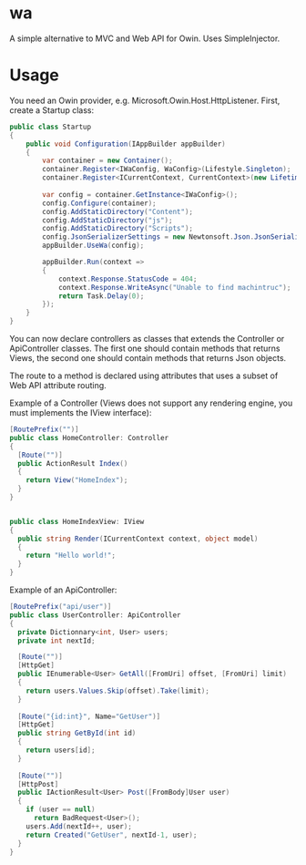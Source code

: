 wa
==
A simple alternative to MVC and Web API for Owin. Uses SimpleInjector.

# Usage

You need an Owin provider, e.g. Microsoft.Owin.Host.HttpListener. First, create a Startup class:
```C#
public class Startup
{
    public void Configuration(IAppBuilder appBuilder)
    {
        var container = new Container();
        container.Register<IWaConfig, WaConfig>(Lifestyle.Singleton);
        container.Register<ICurrentContext, CurrentContext>(new LifetimeScopeLifestyle());
            
        var config = container.GetInstance<IWaConfig>();
        config.Configure(container);
        config.AddStaticDirectory("Content");
        config.AddStaticDirectory("js");
        config.AddStaticDirectory("Scripts");
        config.JsonSerializerSettings = new Newtonsoft.Json.JsonSerializerSettings { ContractResolver = new CamelCasePropertyNamesContractResolver() };
        appBuilder.UseWa(config);

        appBuilder.Run(context =>
        {
            context.Response.StatusCode = 404;
            context.Response.WriteAsync("Unable to find machintruc");
            return Task.Delay(0);
        });
    }
}
```

You can now declare controllers as classes that extends the Controller or ApiController classes. The first one should contain methods that returns Views, the second one should contain methods that returns Json objects.

The route to a method is declared using attributes that uses a subset of Web API attribute routing.

Example of a Controller (Views does not support any rendering engine, you must implements the IView interface):

```C#
[RoutePrefix("")]
public class HomeController: Controller
{
  [Route("")]
  public ActionResult Index()
  {
    return View("HomeIndex");
  }
}


public class HomeIndexView: IView
{
  public string Render(ICurrentContext context, object model)
  {
    return "Hello world!";
  }
}
```

Example of an ApiController:

```C#
[RoutePrefix("api/user")]
public class UserController: ApiController
{
  private Dictionnary<int, User> users;
  private int nextId;

  [Route("")]
  [HttpGet]
  public IEnumerable<User> GetAll([FromUri] offset, [FromUri] limit)
  {
    return users.Values.Skip(offset).Take(limit);
  }
  
  [Route("{id:int}", Name="GetUser")]
  [HttpGet]
  public string GetById(int id)
  {
    return users[id];
  }
  
  [Route("")]
  [HttpPost]
  public IActionResult<User> Post([FromBody]User user)
  {
    if (user == null)
      return BadRequest<User>();
    users.Add(nextId++, user);
    return Created("GetUser", nextId-1, user);
  }
}
```


